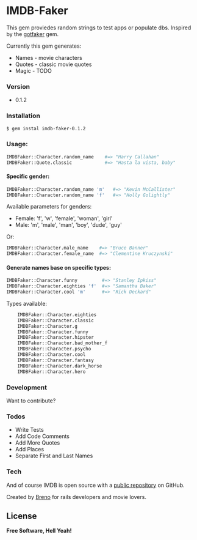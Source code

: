 # IMDB-Faker 

This gem proviedes random strings to test apps or populate dbs.
Inspired by the [gotfaker] gem.

Currently this gem generates:

  - Names - movie characters
  - Quotes - classic movie quotes
  - Magic - TODO

### Version

  - 0.1.2


### Installation



```sh
$ gem instal imdb-faker-0.1.2
```


### Usage:
```sh
IMDBFaker::Character.random_name    #=> "Harry Callahan"
IMDBFaker::Quote.classic            #=> "Hasta la vista, baby"
```
#### Specific gender:
```sh
IMDBFaker::Character.random_name 'm'   #=> "Kevin McCallister"
IMDBFaker::Character.random_name 'f'   #=> "Holly Golightly"
```

Available parameters for genders:

  - Female: 'f', 'w', 'female', 'woman', 'girl'
  - Male: 'm', 'male', 'man', 'boy', 'dude', 'guy'
    

Or:
```sh
IMDBFaker::Character.male_name    #=> "Bruce Banner"
IMDBFaker::Character.female_name  #=> "Clementine Kruczynski"
```

#### Generate names base on specific types:
```sh
IMDBFaker::Character.funny         #=> "Stanley Ipkiss" 
IMDBFaker::Character.eighties 'f'  #=> "Samantha Baker" 
IMDBFaker::Character.cool 'm'      #=> "Rick Deckard" 
```

Types available:
```sh
	IMDBFaker::Character.eighties
	IMDBFaker::Character.classic
	IMDBFaker::Character.g
	IMDBFaker::Character.funny
	IMDBFaker::Character.hipster
	IMDBFaker::Character.bad_mother_f
	IMDBFaker::Character.psycho
	IMDBFaker::Character.cool
	IMDBFaker::Character.fantasy
	IMDBFaker::Character.dark_horse
	IMDBFaker::Character.hero
```

### Development

Want to contribute? 

### Todos

 - Write Tests
 - Add Code Comments
 - Add More Quotes
 - Add Places
 - Separate First and Last Names


### Tech

And of course IMDB is open source with a [public repository][imdbfaker] on GitHub.
 
 
Created by [Breno][twitter] for rails developers and movie lovers.


License
----



**Free Software, Hell Yeah!**


   [imdbfaker]: <https://github.com/brenodamata/imdb-faker>
   [gotfaker]: <https://github.com/tonymai/gotfaker>
   [git-repo-url]: <https://github.com/brenodamata/imdb-faker.git>
   [breno]: <http:/breno.us>
   [twitter]: <http://twitter.com/brenodamata>
   